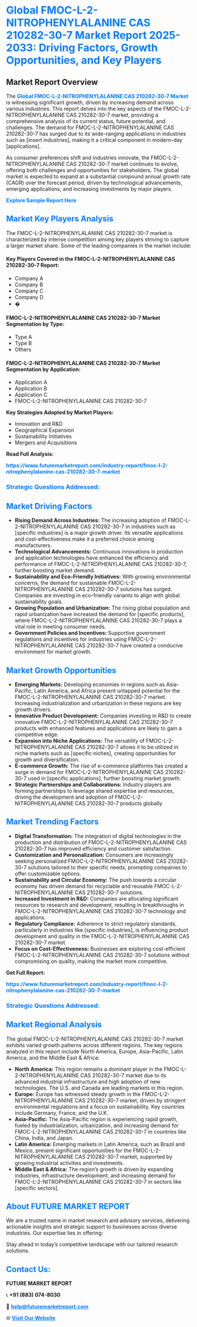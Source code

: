 <h1 style="color: #007BFF;">Global FMOC-L-2-NITROPHENYLALANINE CAS 210282-30-7 Market Report 2025-2033: Driving Factors, Growth Opportunities, and Key Players</h1>

<section id="overview">
<h2>Market Report Overview</h2>
<p>The <a href="https://www.futuremarketreport.com/industry-report/fmoc-l-2-nitrophenylalanine-cas-210282-30-7-market" style="color: #007BFF; text-decoration: none;"><strong>Global FMOC-L-2-NITROPHENYLALANINE CAS 210282-30-7 Market</strong></a> is witnessing significant growth, driven by increasing demand across various industries. This report delves into the key aspects of the FMOC-L-2-NITROPHENYLALANINE CAS 210282-30-7 market, providing a comprehensive analysis of its current status, future potential, and challenges. The demand for FMOC-L-2-NITROPHENYLALANINE CAS 210282-30-7 has surged due to its wide-ranging applications in industries such as [insert industries], making it a critical component in modern-day [applications].</p>
<p>As consumer preferences shift and industries innovate, the FMOC-L-2-NITROPHENYLALANINE CAS 210282-30-7 market continues to evolve, offering both challenges and opportunities for stakeholders. The global market is expected to expand at a substantial compound annual growth rate (CAGR) over the forecast period, driven by technological advancements, emerging applications, and increasing investments by major players.</p>
</section>

<section id="overview">
<p><a href="https://www.futuremarketreport.com/request-sample/reportId=120312" style="color: #007BFF; text-decoration: none;"><strong>Explore Sample Report Here</strong></a></p>
</section>

<section id="key-players">
<h2 style="color: #007BFF;">Market Key Players Analysis</h2>
<p>The FMOC-L-2-NITROPHENYLALANINE CAS 210282-30-7 market is characterized by intense competition among key players striving to capture a larger market share. Some of the leading companies in the market include:</p>
<h4>Key Players Covered in the FMOC-L-2-NITROPHENYLALANINE CAS 210282-30-7 Report:</h4>
<ul><li>Company A</li><li>Company B</li><li>Company C</li><li>Company D</li><li>�</li></ul>
<h4>FMOC-L-2-NITROPHENYLALANINE CAS 210282-30-7 Market Segmentation by Type:</h4>
<ul><li>Type A</li><li>Type B</li><li>Others</li></ul>

<h4>FMOC-L-2-NITROPHENYLALANINE CAS 210282-30-7 Market Segmentation by Application:</h4>
<ul><li>Application A</li><li>Application B</li><li>Application C</li><li>FMOC-L-2-NITROPHENYLALANINE CAS 210282-30-7</li></ul>
<p><strong>Key Strategies Adopted by Market Players:</strong></p>
<ul>
<li>Innovation and R&D</li>
<li>Geographical Expansion</li>
<li>Sustainability Initiatives</li>
<li>Mergers and Acquisitions</li>
</ul>
</section>

<section>
<p><strong>Read Full Analysis: </strong></p><a href="https://www.futuremarketreport.com/industry-report/fmoc-l-2-nitrophenylalanine-cas-210282-30-7-market" style="color: #007BFF; text-decoration: none;"><strong>https://www.futuremarketreport.com/industry-report/fmoc-l-2-nitrophenylalanine-cas-210282-30-7-market</strong></a>
<h3 style="color: #007BFF;">Strategic Questions Addressed:</h3>
</section>

<section id="driving-factors">
<h2 style="color: #007BFF;">Market Driving Factors</h2>
<ul>
<li><strong>Rising Demand Across Industries:</strong> The increasing adoption of FMOC-L-2-NITROPHENYLALANINE CAS 210282-30-7 in industries such as [specific industries] is a major growth driver. Its versatile applications and cost-effectiveness make it a preferred choice among manufacturers.</li>
<li><strong>Technological Advancements:</strong> Continuous innovations in production and application technologies have enhanced the efficiency and performance of FMOC-L-2-NITROPHENYLALANINE CAS 210282-30-7, further boosting market demand.</li>
<li><strong>Sustainability and Eco-Friendly Initiatives:</strong> With growing environmental concerns, the demand for sustainable FMOC-L-2-NITROPHENYLALANINE CAS 210282-30-7 solutions has surged. Companies are investing in eco-friendly variants to align with global sustainability goals.</li>
<li><strong>Growing Population and Urbanization:</strong> The rising global population and rapid urbanization have increased the demand for [specific products], where FMOC-L-2-NITROPHENYLALANINE CAS 210282-30-7 plays a vital role in meeting consumer needs.</li>
<li><strong>Government Policies and Incentives:</strong> Supportive government regulations and incentives for industries using FMOC-L-2-NITROPHENYLALANINE CAS 210282-30-7 have created a conducive environment for market growth.</li>
</ul>
</section>

<section id="growth-opportunities">
<h2 style="color: #007BFF;">Market Growth Opportunities</h2>
<ul>
<li><strong>Emerging Markets:</strong> Developing economies in regions such as Asia-Pacific, Latin America, and Africa present untapped potential for the FMOC-L-2-NITROPHENYLALANINE CAS 210282-30-7 market. Increasing industrialization and urbanization in these regions are key growth drivers.</li>
<li><strong>Innovative Product Development:</strong> Companies investing in R&D to create innovative FMOC-L-2-NITROPHENYLALANINE CAS 210282-30-7 products with enhanced features and applications are likely to gain a competitive edge.</li>
<li><strong>Expansion into Niche Applications:</strong> The versatility of FMOC-L-2-NITROPHENYLALANINE CAS 210282-30-7 allows it to be utilized in niche markets such as [specific niches], creating opportunities for growth and diversification.</li>
<li><strong>E-commerce Growth:</strong> The rise of e-commerce platforms has created a surge in demand for FMOC-L-2-NITROPHENYLALANINE CAS 210282-30-7 used in [specific applications], further boosting market growth.</li>
<li><strong>Strategic Partnerships and Collaborations:</strong> Industry players are forming partnerships to leverage shared expertise and resources, driving the development and adoption of FMOC-L-2-NITROPHENYLALANINE CAS 210282-30-7 products globally.</li>
</ul>
</section>

<section id="trending-factors">
<h2 style="color: #007BFF;">Market Trending Factors</h2>
<ul>
<li><strong>Digital Transformation:</strong> The integration of digital technologies in the production and distribution of FMOC-L-2-NITROPHENYLALANINE CAS 210282-30-7 has improved efficiency and customer satisfaction.</li>
<li><strong>Customization and Personalization:</strong> Consumers are increasingly seeking personalized FMOC-L-2-NITROPHENYLALANINE CAS 210282-30-7 solutions tailored to their specific needs, prompting companies to offer customizable options.</li>
<li><strong>Sustainability and Circular Economy:</strong> The push towards a circular economy has driven demand for recyclable and reusable FMOC-L-2-NITROPHENYLALANINE CAS 210282-30-7 solutions.</li>
<li><strong>Increased Investment in R&D:</strong> Companies are allocating significant resources to research and development, resulting in breakthroughs in FMOC-L-2-NITROPHENYLALANINE CAS 210282-30-7 technology and applications.</li>
<li><strong>Regulatory Compliance:</strong> Adherence to strict regulatory standards, particularly in industries like [specific industries], is influencing product development and quality in the FMOC-L-2-NITROPHENYLALANINE CAS 210282-30-7 market.</li>
<li><strong>Focus on Cost-Effectiveness:</strong> Businesses are exploring cost-efficient FMOC-L-2-NITROPHENYLALANINE CAS 210282-30-7 solutions without compromising on quality, making the market more competitive.</li>
</ul>
</section>

<section>
<p><strong>Get Full Report: </strong></p><a href="https://www.futuremarketreport.com/industry-report/fmoc-l-2-nitrophenylalanine-cas-210282-30-7-market" style="color: #007BFF; text-decoration: none;"><strong>https://www.futuremarketreport.com/industry-report/fmoc-l-2-nitrophenylalanine-cas-210282-30-7-market</strong></a>
<h3 style="color: #007BFF;">Strategic Questions Addressed:</h3>
</section>


<section id="regional-analysis">
<h2 style="color: #007BFF;">Market Regional Analysis</h2>
<p>The global FMOC-L-2-NITROPHENYLALANINE CAS 210282-30-7 market exhibits varied growth patterns across different regions. The key regions analyzed in this report include North America, Europe, Asia-Pacific, Latin America, and the Middle East & Africa:</p>
<ul>
<li><strong>North America:</strong> This region remains a dominant player in the FMOC-L-2-NITROPHENYLALANINE CAS 210282-30-7 market due to its advanced industrial infrastructure and high adoption of new technologies. The U.S. and Canada are leading markets in this region.</li>
<li><strong>Europe:</strong> Europe has witnessed steady growth in the FMOC-L-2-NITROPHENYLALANINE CAS 210282-30-7 market, driven by stringent environmental regulations and a focus on sustainability. Key countries include Germany, France, and the U.K.</li>
<li><strong>Asia-Pacific:</strong> The Asia-Pacific region is experiencing rapid growth, fueled by industrialization, urbanization, and increasing demand for FMOC-L-2-NITROPHENYLALANINE CAS 210282-30-7 in countries like China, India, and Japan.</li>
<li><strong>Latin America:</strong> Emerging markets in Latin America, such as Brazil and Mexico, present significant opportunities for the FMOC-L-2-NITROPHENYLALANINE CAS 210282-30-7 market, supported by growing industrial activities and investments.</li>
<li><strong>Middle East & Africa:</strong> The region’s growth is driven by expanding industries, infrastructure development, and increasing demand for FMOC-L-2-NITROPHENYLALANINE CAS 210282-30-7 in sectors like [specific sectors].</li>
</ul>
</section>

<footer>
<h2 style="color: #007BFF;">About FUTURE MARKET REPORT</h2>
<p>We are a trusted name in market research and advisory services, delivering actionable insights and strategic support to businesses across diverse industries. Our expertise lies in offering:</p>

<p>Stay ahead in today’s competitive landscape with our tailored research solutions.</p>

<h2 style="color: #007BFF;">Contact Us:</h2>
<p><strong>FUTURE MARKET REPORT</strong></p>
<p>📞 <strong>+91 (883) 074-8030</strong></p>
<p>📧 <strong><a href="mailto:help@futuremarketreport.com" style="color: #007BFF;">help@futuremarketreport.com</a></strong></p>
<p>🌐 <strong><a href="https://www.futuremarketreport.com/" style="color: #007BFF;">Visit Our Website</a></strong></p>
</footer>